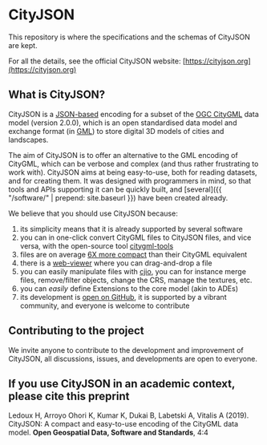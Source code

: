 
# CityJSON

This repository is where the specifications and the schemas of CityJSON are kept.

For all the details, see the official CityJSON website: [https://cityjson.org](https://cityjson.org)


## What is CityJSON?

CityJSON is a [JSON-based](http://json.org) encoding for a subset of the [OGC CityGML](http://www.opengeospatial.org/standards/citygml) data model (version 2.0.0), which is an open standardised data model and exchange format (in [GML](http://www.opengeospatial.org/standards/gml)) to store digital 3D models of cities and landscapes. 

The aim of CityJSON is to offer an alternative to the GML encoding of CityGML, which can be verbose and complex (and thus rather frustrating to work with). 
CityJSON aims at being easy-to-use, both for reading datasets, and for creating them.
It was designed with programmers in mind, so that tools and APIs supporting it can be quickly built, and [several]({{ "/software/" | prepend: site.baseurl }}) have been created already.

We believe that you should use CityJSON because: 

  1. its simplicity means that it is already supported by several software
  2. you can in one-click convert CityGML files to CityJSON files, and vice versa, with the open-source tool [citygml-tools](https://github.com/citygml4j/citygml-tools)
  3. files are on average [6X more compact](https://github.com/tudelft3d/cityjson/wiki/Compression-factor-for-a-few-open-CityGML-datasets) than their CityGML equivalent
  4. there is a [web-viewer](https://tudelft3d.github.io/CityJSON-viewer) where you can drag-and-drop a file
  5. you can easily manipulate files with [cjio](https://github.com/tudelft3d/cjio), you can for instance merge files, remove/filter objects, change the CRS, manage the textures, etc.
  6. you can *easily* define Extensions to the core model (akin to ADEs) 
  7. its development is [open on GitHub](https://github.com/tudelft3d/cityjson/issues/), it is supported by a vibrant community, and everyone is welcome to contribute


## Contributing to the project 

We invite anyone to contribute to the development and improvement of CityJSON, all discussions, issues, and developments are open to everyone.


## If you use CityJSON in an academic context, please cite this preprint

Ledoux H, Arroyo Ohori K, Kumar K, Dukai B, Labetski A, Vitalis A (2019). CityJSON: A compact and easy-to-use encoding of the CityGML data model. **Open Geospatial Data, Software and Standards**, 4:4 [<i class="fas fa-bookmark"></i>](http://dx.doi.org/10.1186/s40965-019-0064-0) [<i class="fas fa-file-pdf"></i>](https://opengeospatialdata.springeropen.com/track/pdf/10.1186/s40965-019-0064-0)


